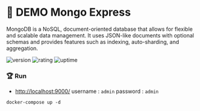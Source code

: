 # 🎉 DEMO Mongo Express

MongoDB is a NoSQL, document-oriented database that allows for flexible and scalable data management. It uses JSON-like documents with optional schemas and provides features such as indexing, auto-sharding, and aggregation.

![version](https://img.shields.io/badge/version-1.0-blue)
![rating](https://img.shields.io/badge/rating-★★★★★-yellow)
![uptime](https://img.shields.io/badge/uptime-100%25-brightgreen)

### 🏆 Run

- [http://localhost:9000/](http://localhost:9000/) username : `admin` password : `admin`

```shell
docker-compose up -d
```

